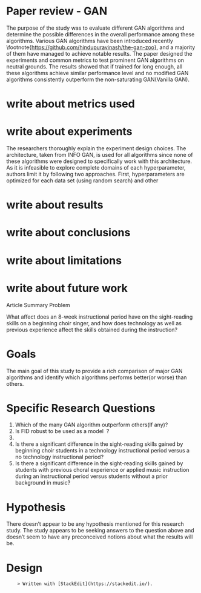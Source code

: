  # Paper review - GAN 
  The purpose of the study was to evaluate different GAN algorithms and determine the possible differences in the overall performance among these algorithms. Various GAN algorithms have been introduced recently \footnote{https://github.com/hindupuravinash/the-gan-zoo}, and a majority of them have managed to achieve notable results. The paper designed the experiments and common metrics to test prominent GAN algorithms on neutral grounds. The results showed that if trained for long enough, all these algorithms achieve similar performance level and no modified GAN algorithms consistently outperform the non-saturating GAN(Vanilla GAN). 
  # write about metrics used 

   # write about experiments 
   The researchers thoroughly explain the experiment design choices. The architecture, taken from INFO GAN, is used for all algorithms since none of these algorithms were designed to specifically work with this architecture. As it is infeasible to explore complete domains of each hyperparameter, authors limit it by following two approaches. First, hyperparameters are optimized for each data set (using random search) and other 
   
   # write about results 
   # write about conclusions 
   # write about limitations 
   # write about future work 
        
Article Summary
Problem

What affect does an 8-week instructional period have on the sight-reading skills on a beginning choir singer, and how does technology as well as previous experience affect the skills obtained during the instruction?

# Goals

The main goal of this study to provide a rich comparison of major GAN algorithms and identify which algorithms performs better(or worse)  than others. 

# Specific Research Questions

1. Which of the many GAN algorithm outperform others(If any)?
2. Is FID robust  to be used as  a model  ?
3. 
4. Is there a significant difference in the sight-reading skills gained by beginning choir students in a technology instructional period versus a no technology instructional period?
5. Is there a significant difference in the sight-reading skills gained by students with previous choral experience or applied music instruction during an instructional period versus students without a prior background in music?

# Hypothesis

There doesn’t appear to be any hypothesis mentioned for this research study.  The study appears to be seeking answers to the question above and doesn’t seem to have any preconceived notions about what the results will be.

# Design

        > Written with [StackEdit](https://stackedit.io/). 
<!--stackedit_data:
eyJoaXN0b3J5IjpbLTI5OTU3MjAxNSwxNzk4ODIyODIzLDk4MT
c2OTgyNyw4NzE5MzgyMTksNzkyNTAxNjEyLDIxMTc3MjkwNTQs
LTE2OTY3MTU3MzIsMTc2ODk4MjI0MiwyMDA5MjExNjgyLDE0Mj
k4NjYyNjQsMTEyNDU1NzQzLC0xNjAxMzAwNzM3LC02NjcwODc1
MSwtNDYyODAxMDM2LDgyNTkyODAyMCw2ODc4MDgzOV19
-->